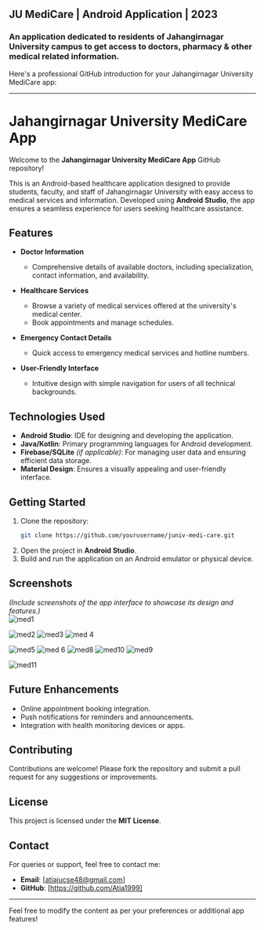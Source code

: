 ## JU MediCare | Android Application | 2023
### An application dedicated to residents of Jahangirnagar University campus to get access to doctors, pharmacy & other medical related information.

   Here's a professional GitHub introduction for your Jahangirnagar University MediCare app:  

---

# Jahangirnagar University MediCare App  
Welcome to the **Jahangirnagar University MediCare App** GitHub repository!  

This is an Android-based healthcare application designed to provide students, faculty, and staff of Jahangirnagar University with easy access to medical services and information. Developed using **Android Studio**, the app ensures a seamless experience for users seeking healthcare assistance.  

## Features  
- **Doctor Information**  
  - Comprehensive details of available doctors, including specialization, contact information, and availability.  

- **Healthcare Services**  
  - Browse a variety of medical services offered at the university's medical center.  
  - Book appointments and manage schedules.  

- **Emergency Contact Details**  
  - Quick access to emergency medical services and hotline numbers.  

- **User-Friendly Interface**  
  - Intuitive design with simple navigation for users of all technical backgrounds.  

## Technologies Used  
- **Android Studio**: IDE for designing and developing the application.  
- **Java/Kotlin**: Primary programming languages for Android development.  
- **Firebase/SQLite** *(if applicable)*: For managing user data and ensuring efficient data storage.  
- **Material Design**: Ensures a visually appealing and user-friendly interface.  

## Getting Started  
1. Clone the repository:  
   ```bash  
   git clone https://github.com/yourusername/juniv-medi-care.git  
   ```  
2. Open the project in **Android Studio**.  
3. Build and run the application on an Android emulator or physical device.  

## Screenshots  
*(Include screenshots of the app interface to showcase its design and features.)*  
![med1](https://github.com/user-attachments/assets/a3cb667f-1ff1-454c-9159-ef7ee104411e)

![med2](https://github.com/user-attachments/assets/98a07f2c-a03c-4d76-b57d-fa64375e88e1)
![med3](https://github.com/user-attachments/assets/823b1424-e525-41ca-8092-68d624993a31)
![med 4](https://github.com/user-attachments/assets/60fe021d-2b03-41a0-9219-2f06bd8def9a)

![med5](https://github.com/user-attachments/assets/c2d1cbbb-a459-4255-8ecf-bf6ad933b7e7)
![med 6](https://github.com/user-attachments/assets/afcff19a-5cf1-4902-aa7c-9541c64e735c)
![med8](https://github.com/user-attachments/assets/df50bb6b-1fe0-4d6f-998c-d619d11683da)
![med10](https://github.com/user-attachments/assets/b9089911-7421-4b55-bfdc-f2b9c9622aaa)
![med9](https://github.com/user-attachments/assets/7bea1a73-5182-4a4d-b903-ee30d7f10069)

![med11](https://github.com/user-attachments/assets/3d22c6d7-52f2-4b0e-bce3-bf85888adb0d)


## Future Enhancements  
- Online appointment booking integration.  
- Push notifications for reminders and announcements.  
- Integration with health monitoring devices or apps.  

## Contributing  
Contributions are welcome! Please fork the repository and submit a pull request for any suggestions or improvements.  

## License  
This project is licensed under the **MIT License**.  

## Contact  
For queries or support, feel free to contact me:  
- **Email**: [atiajucse48@gmail.com]  
- **GitHub**: [https://github.com/Atia1999]  

---  

Feel free to modify the content as per your preferences or additional app features!
